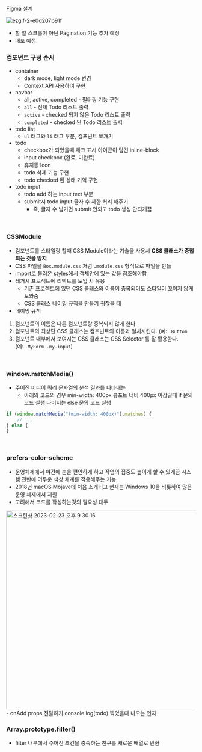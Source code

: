 
<br>

[Figma 설계](https://www.figma.com/file/OgvFaRLxQeAQ4pKSFpGV85/To-Do-List?node-id=1%3A31&t=xDk5xXifWSqS7JqV-1)

![ezgif-2-e0d207b91f](https://user-images.githubusercontent.com/108653518/222407255-cd47b0ad-0341-4ee6-bb80-a17502fe19aa.gif)

+ 할 일 스크롤이 아닌 Pagination 기능 추가 예정
+ 배포 예정

### 컴포넌트 구성 순서
- container
	-  dark mode, light mode 변경
	-  Context API 사용하여 구현
- navbar
	- all, active, completed - 필터링 기능 구현
	- `all` - 전체 Todo 리스트 출력
	- `active` - checked 되지 않은 Todo 리스트 출력
	- `completed` - checked 된 Todo 리스트 출력
- todo list
	- `ul` 태그와 `li` 태그 부분, 컴포넌트 쪼개기
- todo
	- checkbox가 되었을때 체크 표시 아이콘이 담긴 inline-block
	- input checkbox (완료, 미완료)
	- 휴지통 Icon
	- todo 삭제 기능 구현
	- todo checked 된 상태 기억 구현
- todo input
	- todo add 하는 input text 부분
	- submit시 todo input 글자 수 제한 처리 해주기
		- 즉, 글자 수 넘기면 submit 안되고 todo 생성 안되게끔

<br />

### CSSModule
- 컴포넌트를 스타일링 할때 CSS Module이라는 기술을 사용시 **CSS 클래스가 중첩되는 것을 방지**
- CSS 파일을 `Box.module.css` 처럼 `.module.css` 형식으로 파일을 만듦
- import로 불러온 styles에서 객체안에 있는 값을 참조해야함
- 레거시 프로젝트에 리액트를 도입 시 유용
	- 기존 프로젝트에 있던 CSS 클래스와 이름이 중복되어도 스타일이 꼬이지 않게 도와줌
	- CSS 클래스 네이밍 규칙을 만들기 귀찮을 때
- 네이밍 규칙
1.  컴포넌트의 이름은 다른 컴포넌트랑 중복되지 않게 한다.
2.  컴포넌트의 최상단 CSS 클래스는 컴포넌트의 이름과 일치시킨다. (예: `.Button`
3.  컴포넌트 내부에서 보여지는 CSS 클래스는 CSS Selector 를 잘 활용한다. (예: `.MyForm .my-input`)

<br />

### window.matchMedia()
- 주어진 미디어 쿼리 문자열의 분석 결과를 나타내는
	- 아래의 코드의 경우  min-width: 400px 뷰포트 너비 400px 이상일때 if 문의 코드 실행 나머지는 else 문의 코드 실행

```javascript
if (window.matchMedia("(min-width: 400px)").matches) {
	// ...
} else {
}
```
<br />

### prefers-color-scheme
- 운영체제에서 야간에 눈을 편안하게 하고 작업의 집중도 높이게 할 수 있게끔 시스템 전반에 어두운 색상 체계를 적용해주는 기능
- 2018년 macOS Mojave에 처음 소개되고 현재는 Windows 10을 비롯하여 많은 운영 체제에서 지원
- 고려해서 코드를 작성하는것의 필요성 대두

<img width="528" alt="스크린샷 2023-02-23 오후 9 30 16" src="https://user-images.githubusercontent.com/108653518/222405444-7a6b4102-52bf-420c-9c2f-483c9e302aa0.png">
- onAdd props 전달하기 console.log(todo) 찍었을때 나오는 인자

<br>

### Array.prototype.filter()
- filter 내부에서 주어진 조건을 충족하는 친구를 새로운 배열로 반환
